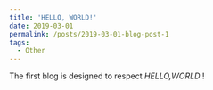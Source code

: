 ```yaml
---
title: 'HELLO, WORLD!'
date: 2019-03-01
permalink: /posts/2019-03-01-blog-post-1
tags:
  - Other
---
```


The first blog is designed to respect *HELLO,WORLD* !